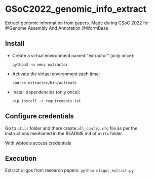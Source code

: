# GSoC2022_genomic_info_extract
Extract genomic information from papers. Made during GSoC 2022 for @Genome Assembly And Annotation @WormBase

## Install

- Create a virtual environment named "extractor" (only once):

  `python3 -m venv extractor`

- Activate the virtual environment each time:

  `source extractor/bin/activate`

- Install dependencies (only once):

  `pip install -r requirements.txt`
  
## Configure credentials

Go to `utils` folder and there create `all_config.cfg` file as per the instructions mentioned in the README.md of `utils` folder.

With wbtools access credentials

## Execution

Extract oligos from research papers:
 `python oligos_extract.py`
